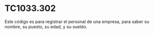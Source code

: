 # TC1033.302
Este código es para registrar el personal de una empresa, para saber su nombre, su puesto, su edad, y su sueldo.
